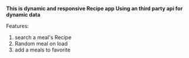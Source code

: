__This is dynamic and responsive Recipe app 
Using an third party api for dynamic data__

Features:
1. search a meal's Recipe
2. Random meal on load
3. add a meals to favorite 
